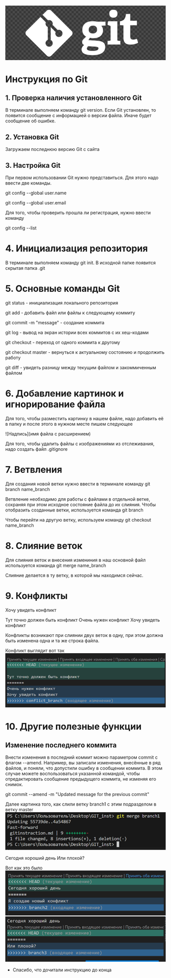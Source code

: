 ![Тут логотип](git_logo.png)
# Инструкция по Git

## 1. Проверка наличия установленного Git

В терминале выполняем команду git version. Если Git установлен, то появится сообщение с информацией о версии файла. Иначе будет сообщение об ошибке.

## 2. Установка Git

Загружаем последнюю версию Git с сайта

## 3. Настройка Git

При первом использовании Git нужно представиться. Для этого надо ввести две команды.

git config --global user.name

git config --global user.email 

Для того, чтобы проверить прошла ли регистрация, нужно ввести команду 

git config --list

# 4. Инициализация репозитория

В терминале выполняем команду git init. В исходной папке появится скрытая папка .git

# 5. Основные команды Git

git status - инициализация локального репозитория

git add - добавить файл или файлы к следующему коммиту

git commit -m "message" - создание коммита 

git log - вывод на экран истории всех коммитов с их хеш-кодами

git checkout - переход от одного коммита к другому

git checkout master - вернуться к актуальному состоянию и продолжить работу

git diff - увидеть разницу между текущим файлом и закоммиченным файлом

# 6. Добавление картинок и игнорирование файла

Для того, чтобы разместить картинку в нашем файле, надо добавить её в папку и после этого в нужном месте пишем следующее

![Надпись](имя файла с расширением)

Для того, чтобы удалить файлы с изображениями из отслеживания, надо создать файл .gitignore

# 7. Ветвления

Для создания новой ветки нужно ввести в терминале команду git branch name_branch 

Ветвление необходимо для работы с файлами в отдельной ветке, сохраняя при этом исходное состояние файла до их слияния. Чтобы отобразить созданные ветки, используется команда git branch

Чтобы перейти на другую ветку, используем команду git checkout name_branch

# 8. Слияние веток

Для слияния веток и внесения измениния в наш основной файл используется команда git merge name_branch

Слияние делается в ту ветку, в которой мы находимся сейчас.

# 9. Конфликты

Хочу увидеть конфликт


Тут точно должен быть конфликт
Очень нужен конфликт
Хочу увидеть конфликт


Конфликты возникают при слиянии двух веток в одну, при этом должна быть изменена одна и та же строка файла.

Конфликт выглядит вот так
![Тут должен быть конфликт](conflict.png)

# 10. Другие полезные функции

## Изменение последнего коммита
Внести изменения в последний коммит можно параметром commit с флагом --amend. Например, вы записали изменения, внесённые в ряд файлов, и поняли, что допустили ошибку в сообщении коммита. В этом случае можете воспользоваться указанной командой, чтобы отредактировать сообщение предыдущего коммита, не изменяя его снимок.

git commit --amend -m "Updated message for the previous commit"

Далее картинка того, как слили ветку branch1 c этим подразделом в ветку master
![терминал](br.png)

Сегодня хороший день
Или плохой?

Вот как это было
![](con2.png)
![](con3.png)

* Спасибо, что дочитали инструкцию до конца 